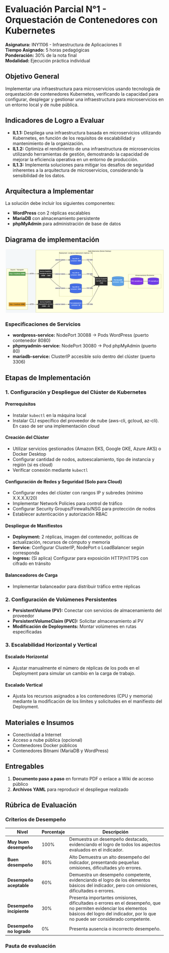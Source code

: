 # Evaluación Parcial N°1 - Orquestación de Contenedores con Kubernetes

**Asignatura:** INY1106 - Infraestructura de Aplicaciones II  
**Tiempo Asignado:** 5 horas pedagógicas  
**Ponderación:** 30% de la nota final  
**Modalidad:** Ejecución práctica individual

## Objetivo General

Implementar una infraestructura para microservicios usando tecnología de orquestación de contenedores Kubernetes, verificando la capacidad para configurar, desplegar y gestionar una infraestructura para microservicios en un entorno local y de nube pública.

## Indicadores de Logro a Evaluar

- **IL1.1:** Despliega una infraestructura basada en microservicios utilizando Kubernetes, en función de los requisitos de escalabilidad y mantenimiento de la organización.
- **IL1.2:** Optimiza el rendimiento de una infraestructura de microservicios utilizando herramientas de gestión, demostrando la capacidad de mejorar la eficiencia operativa en un entorno de producción.
- **IL1.3:** Implementa soluciones para mitigar los desafíos de seguridad inherentes a la arquitectura de microservicios, considerando la sensibilidad de los datos.

## Arquitectura a Implementar

La solución debe incluir los siguientes componentes:

- **WordPress** con 2 réplicas escalables
- **MariaDB** con almacenamiento persistente
- **phpMyAdmin** para administración de base de datos
##  Diagrama de implementación

![Diagrama de implementación](./parcial-01/images/diagrama-infraestructura-kubernetes.png)



### Especificaciones de Servicios

- **wordpress-service:** NodePort 30088 → Pods WordPress (puerto contenedor 8080)
- **phpmyadmin-service:** NodePort 30080 → Pod phpMyAdmin (puerto 80)
- **mariadb-service:** ClusterIP accesible solo dentro del clúster (puerto 3306)

## Etapas de Implementación

### 1. Configuración y Despliegue del Clúster de Kubernetes

#### Prerrequisitos
- Instalar `kubectl` en la máquina local
- Instalar CLI específico del proveedor de nube (aws-cli, gcloud, az-cli). En caso de ser una implementación cloud

#### Creación del Clúster
- Utilizar servicios gestionados (Amazon EKS, Google GKE, Azure AKS) o Docker Desktop
- Configurar cantidad de nodos, autoescalamiento, tipo de instancia y región (si es cloud)
- Verificar conexión mediante `kubectl`

#### Configuración de Redes y Seguridad (Solo para Cloud)
- Configurar redes del clúster con rangos IP y subredes (mínimo X.X.X.X/20)
- Implementar Network Policies para control de tráfico
- Configurar Security Groups/Firewalls/NSG para protección de nodos
- Establecer autenticación y autorización RBAC

#### Despliegue de Manifiestos
- **Deployment:** 2 réplicas, imagen del contenedor, políticas de actualización, recursos de cómputo y memoria
- **Service:** Configurar ClusterIP, NodePort o LoadBalancer según corresponda
- **Ingress:** (Si aplica) Configurar para exposición HTTP/HTTPS con cifrado en tránsito

#### Balanceadores de Carga
- Implementar balanceador para distribuir tráfico entre réplicas

### 2. Configuración de Volúmenes Persistentes

- **PersistentVolume (PV):** Conectar con servicios de almacenamiento del proveedor
- **PersistentVolumeClaim (PVC):** Solicitar almacenamiento al PV
- **Modificación de Deployments:** Montar volúmenes en rutas especificadas

### 3. Escalabilidad Horizontal y Vertical

#### Escalado Horizontal
- Ajustar manualmente el número de réplicas de los pods en el Deployment para simular un cambio en la carga de trabajo.

#### Escalado Vertical
- Ajusta los recursos asignados a los contenedores (CPU y memoria) mediante la modificación de los límites y solicitudes en el manifiesto del Deployment.

## Materiales e Insumos


- Conectividad a Internet
- Acceso a nube pública (opcional)
- Contenedores Docker públicos
- Contenedores Bitnami (MariaDB y WordPress)

## Entregables

1. **Documento paso a paso** en formato PDF o enlace a Wiki de acceso público
2. **Archivos YAML** para reproducir el despliegue realizado

## Rúbrica de Evaluación

### Criterios de Desempeño

| Nivel                    | Porcentaje | Descripción                                                                                                                                                                                       |
|--------------------------|------------|---------------------------------------------------------------------------------------------------------------------------------------------------------------------------------------------------|
| **Muy buen desempeño**   | 100%       | Demuestra un desempeño destacado, evidenciando el logro de todos los aspectos evaluados en el indicador.                                                                                          |
| **Buen desempeño**       | 80%        | Alto Demuestra un alto desempeño del indicador, presentando pequeñas omisiones, dificultades y/o errores.                                                                                         |
| **Desempeño aceptable**  | 60%        | Demuestra un desempeño competente, evidenciando el logro de los elementos básicos del indicador, pero con omisiones, dificultades o errores.                                                      |
| **Desempeño incipiente** | 30%        | Presenta importantes omisiones, dificultades o errores en el desempeño, que no permiten evidenciar los elementos básicos del logro del indicador, por lo que no puede ser considerado competente. |
| **Desempeño no logrado** | 0%         | Presenta ausencia o incorrecto desempeño.                                                                                                                                                         |

### Pauta de evaluación

